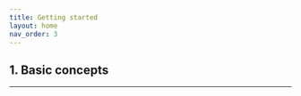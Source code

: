 ```yaml
---
title: Getting started
layout: home
nav_order: 3
---
```


## 1. Basic concepts


----

[Testscope.io]: https://testscope.io
[Pricing]: https://testscope.io/pricing
[Terms & condition]: https://testscope.io/tc

